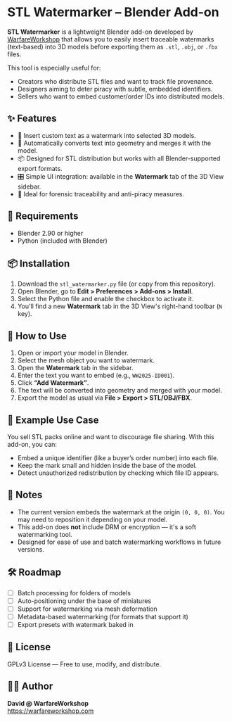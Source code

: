 # STL Watermarker – Blender Add-on

**STL Watermarker** is a lightweight Blender add-on developed by [WarfareWorkshop](https://warfareworkshop.com) that allows you to easily insert traceable watermarks (text-based) into 3D models before exporting them as `.stl`, `.obj`, or `.fbx` files.

This tool is especially useful for:
- Creators who distribute STL files and want to track file provenance.
- Designers aiming to deter piracy with subtle, embedded identifiers.
- Sellers who want to embed customer/order IDs into distributed models.

## ✨ Features

- 🧩 Insert custom text as a watermark into selected 3D models.
- 🔄 Automatically converts text into geometry and merges it with the model.
- 📦 Designed for STL distribution but works with all Blender-supported export formats.
- 🎛️ Simple UI integration: available in the **Watermark** tab of the 3D View sidebar.
- 🔐 Ideal for forensic traceability and anti-piracy measures.

## 🧰 Requirements

- Blender 2.90 or higher  
- Python (included with Blender)

## 📦 Installation

1. Download the `stl_watermarker.py` file (or copy from this repository).
2. Open Blender, go to **Edit > Preferences > Add-ons > Install**.
3. Select the Python file and enable the checkbox to activate it.
4. You’ll find a new **Watermark** tab in the 3D View's right-hand toolbar (`N` key).

## 📝 How to Use

1. Open or import your model in Blender.
2. Select the mesh object you want to watermark.
3. Open the **Watermark** tab in the sidebar.
4. Enter the text you want to embed (e.g., `WW2025-ID001`).
5. Click **“Add Watermark”**.
6. The text will be converted into geometry and merged with your model.
7. Export the model as usual via **File > Export > STL/OBJ/FBX**.

## 🔧 Example Use Case

You sell STL packs online and want to discourage file sharing. With this add-on, you can:
- Embed a unique identifier (like a buyer’s order number) into each file.
- Keep the mark small and hidden inside the base of the model.
- Detect unauthorized redistribution by checking which file ID appears.

## 📌 Notes

- The current version embeds the watermark at the origin `(0, 0, 0)`. You may need to reposition it depending on your model.
- This add-on does **not** include DRM or encryption — it's a soft watermarking tool.
- Designed for ease of use and batch watermarking workflows in future versions.

## 🛠️ Roadmap

- [ ] Batch processing for folders of models
- [ ] Auto-positioning under the base of miniatures
- [ ] Support for watermarking via mesh deformation
- [ ] Metadata-based watermarking (for formats that support it)
- [ ] Export presets with watermark baked in

## 🤝 License

GPLv3 License — Free to use, modify, and distribute.

## 👨‍💻 Author

**David @ WarfareWorkshop**  
https://warfareworkshop.com  
